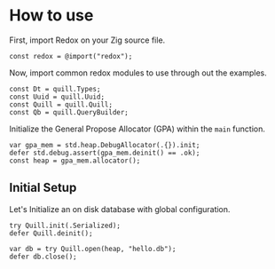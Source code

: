 # How to use

First, import Redox on your Zig source file.

```zig
const redox = @import("redox");
```

Now, import common redox modules to use through out the examples.

```zig
const Dt = quill.Types;
const Uuid = quill.Uuid;
const Quill = quill.Quill;
const Qb = quill.QueryBuilder;
```

Initialize the General Propose Allocator (GPA) within the `main` function.

```zig
var gpa_mem = std.heap.DebugAllocator(.{}).init;
defer std.debug.assert(gpa_mem.deinit() == .ok);
const heap = gpa_mem.allocator();
```

## Initial Setup

Let's Initialize an on disk database with global configuration.

```zig
try Quill.init(.Serialized);
defer Quill.deinit();

var db = try Quill.open(heap, "hello.db");
defer db.close();
```


